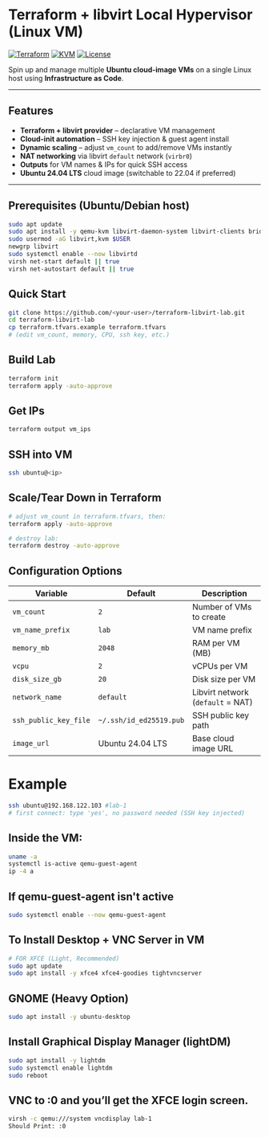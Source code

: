 # Terraform + libvirt Local Hypervisor (Linux VM)

[![Terraform](https://img.shields.io/badge/Terraform-%235835CC.svg?style=for-the-badge&logo=terraform&logoColor=white)](https://www.terraform.io/)
[![KVM](https://img.shields.io/badge/KVM-QEMU-red?style=for-the-badge&logo=linux&logoColor=white)](https://www.linux-kvm.org/)
[![License](https://img.shields.io/badge/License-MIT-green.svg?style=for-the-badge)](LICENSE)

Spin up and manage multiple **Ubuntu cloud-image VMs** on a single Linux host using **Infrastructure as Code**.  

---

## Features
- **Terraform + libvirt provider** – declarative VM management
- **Cloud-init automation** – SSH key injection & guest agent install
- **Dynamic scaling** – adjust `vm_count` to add/remove VMs instantly
- **NAT networking** via libvirt `default` network (`virbr0`)
- **Outputs** for VM names & IPs for quick SSH access
- **Ubuntu 24.04 LTS** cloud image (switchable to 22.04 if preferred)

---

## Prerequisites (Ubuntu/Debian host)

```bash
sudo apt update
sudo apt install -y qemu-kvm libvirt-daemon-system libvirt-clients bridge-utils virtinst virt-manager cloud-image-utils
sudo usermod -aG libvirt,kvm $USER
newgrp libvirt
sudo systemctl enable --now libvirtd
virsh net-start default || true
virsh net-autostart default || true
```
## Quick Start
```bash
git clone https://github.com/<your-user>/terraform-libvirt-lab.git
cd terraform-libvirt-lab
cp terraform.tfvars.example terraform.tfvars
# (edit vm_count, memory, CPU, ssh key, etc.)
```
## Build Lab
```bash
terraform init
terraform apply -auto-approve
```
## Get IPs
```bash
terraform output vm_ips
```
## SSH into VM
```bash
ssh ubuntu@<ip>
```
## Scale/Tear Down in Terraform
```bash
# adjust vm_count in terraform.tfvars, then:
terraform apply -auto-approve

# destroy lab:
terraform destroy -auto-approve
```
## Configuration Options
| Variable              | Default                 | Description                       |
| --------------------- | ----------------------- | --------------------------------- |
| `vm_count`            | `2`                     | Number of VMs to create           |
| `vm_name_prefix`      | `lab`                   | VM name prefix                    |
| `memory_mb`           | `2048`                  | RAM per VM (MB)                   |
| `vcpu`                | `2`                     | vCPUs per VM                      |
| `disk_size_gb`        | `20`                    | Disk size per VM                  |
| `network_name`        | `default`               | Libvirt network (`default` = NAT) |
| `ssh_public_key_file` | `~/.ssh/id_ed25519.pub` | SSH public key path               |
| `image_url`           | Ubuntu 24.04 LTS        | Base cloud image URL              |

# Example
```bash
ssh ubuntu@192.168.122.103 #lab-1
# first connect: type 'yes', no password needed (SSH key injected)
```
## Inside the VM:
```bash
uname -a
systemctl is-active qemu-guest-agent
ip -4 a
```
## If qemu-guest-agent isn't active
```bash
sudo systemctl enable --now qemu-guest-agent
```
## To Install Desktop + VNC Server in VM
```bash
# FOR XFCE (Light, Recommended)
sudo apt update
sudo apt install -y xfce4 xfce4-goodies tightvncserver
```
## GNOME (Heavy Option)
```bash
sudo apt install -y ubuntu-desktop
```
## Install Graphical Display Manager (lightDM)
```bash
sudo apt install -y lightdm
sudo systemctl enable lightdm
sudo reboot
```
## VNC to :0 and you’ll get the XFCE login screen.
```bash
virsh -c qemu:///system vncdisplay lab-1
Should Print: :0
```



